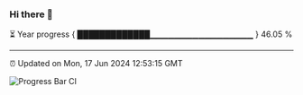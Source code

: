 ### Hi there 👋

⏳ Year progress { █████████████▁▁▁▁▁▁▁▁▁▁▁▁▁▁▁▁▁ } 46.05 %

---

⏰ Updated on Mon, 17 Jun 2024 12:53:15 GMT

![Progress Bar CI](https://github.com/IshwaranRudhara/GIT-ACTION/workflows/Progress%20Bar%20CI/badge.svg)
